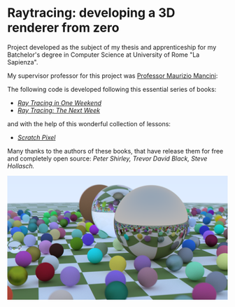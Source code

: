 # Raytracing: developing a 3D renderer from zero
Project developed as the subject of my thesis and apprenticeship for my Batchelor's degree in Computer Science at University of Rome "La Sapienza".

My supervisor professor for this project was [Professor Maurizio Mancini](https://corsidilaurea.uniroma1.it/it/users/mauriziomanciniuniroma1it****): 

The following code is developed following this essential series of books:

- [_Ray Tracing in One Weekend_](https://raytracing.github.io/books/RayTracingInOneWeekend.html)
- [_Ray Tracing: The Next Week_](https://raytracing.github.io/books/RayTracingTheNextWeek.html)

and with the help of this wonderful collection of lessons:
- [_Scratch Pixel_](https://www.scratchapixel.com/index.html)

Many thanks to the authors of these books, that have release them for free and completely open source:
_Peter Shirley, Trevor David Black, Steve Hollasch._

![Matte shader](https://github.com/Traster-uni/Raytracing_developing_a_3D_renderer_from_zero/blob/main/old_renders/final_render.png?raw=True)